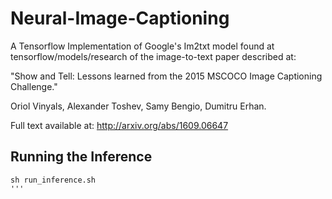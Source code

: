 # Neural-Image-Captioning
A Tensorflow Implementation of Google's Im2txt model found at tensorflow/models/research of the image-to-text paper described at:

"Show and Tell: Lessons learned from the 2015 MSCOCO Image Captioning Challenge."

Oriol Vinyals, Alexander Toshev, Samy Bengio, Dumitru Erhan.

Full text available at: http://arxiv.org/abs/1609.06647


## Running the Inference
```
sh run_inference.sh
'''
